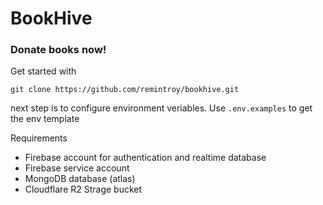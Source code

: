 # BookHive
### Donate books now!

Get started with

```SHELL
git clone https://github.com/remintroy/bookhive.git
```
next step is to configure environment veriables. Use `.env.examples` to get the env template

Requirements

* Firebase account for authentication and realtime database
* Firebase service account
* MongoDB database (atlas)
* Cloudflare R2 Strage bucket